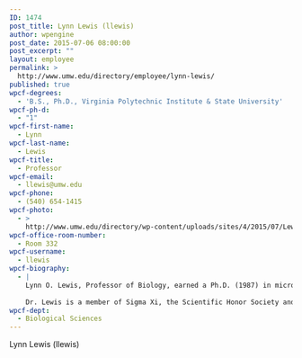 ```yaml
---
ID: 1474
post_title: Lynn Lewis (llewis)
author: wpengine
post_date: 2015-07-06 08:00:00
post_excerpt: ""
layout: employee
permalink: >
  http://www.umw.edu/directory/employee/lynn-lewis/
published: true
wpcf-degrees:
  - 'B.S., Ph.D., Virginia Polytechnic Institute & State University'
wpcf-ph-d:
  - "1"
wpcf-first-name:
  - Lynn
wpcf-last-name:
  - Lewis
wpcf-title:
  - Professor
wpcf-email:
  - llewis@umw.edu
wpcf-phone:
  - (540) 654-1415
wpcf-photo:
  - >
    http://www.umw.edu/directory/wp-content/uploads/sites/4/2015/07/Lewis-Lynn03.jpg
wpcf-office-room-number:
  - Room 332
wpcf-username:
  - llewis
wpcf-biography:
  - |
    Lynn O. Lewis, Professor of Biology, earned a Ph.D. (1987) in microbiology and a B.S. (1982) in biology from Virginia Polytechnic Institute and State University. A former poultry virologist for the Virginia Department of Agriculture and Consumer Services, Dr. Lewis is an expert on microbiology and virology, including disease mechanisms, microbial physiology and veterinary microbiology. Dr. Lewis’ current research involves the analysis of viruses that infect bacteria, and her students have presented research at meetings of the Virginia Academy of Science and the Virginia Branch of the American Society for Microbiology (ASM).
    
    Dr. Lewis is a member of Sigma Xi, the Scientific Honor Society and the American Society for Microbiology. As the treasurer and a member of the Virginia Branch of the ASM, she has led discussions on the teaching of microbiology to undergraduates, making her a knowledgeable source on this topic.
wpcf-dept:
  - Biological Sciences
---
```

Lynn Lewis (llewis)